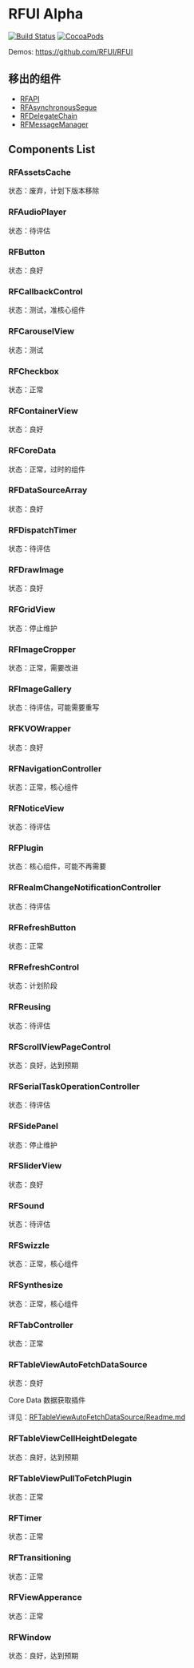 # RFUI Alpha

[![Build Status](https://img.shields.io/travis/RFUI/Alpha.svg?style=flat-square&colorA=333333&colorB=6600cc)](https://travis-ci.com/RFUI/Alpha)
[![CocoaPods](https://img.shields.io/cocoapods/v/RFAlpha.svg?style=flat-square&colorA=333333&colorB=6600cc)](https://cocoapods.org/pods/RFAlpha)

Demos: https://github.com/RFUI/RFUI

## 移出的组件

* [RFAPI](https://github.com/RFUI/RFAPI)
* [RFAsynchronousSegue](https://github.com/RFUI/RFSegue)
* [RFDelegateChain](https://github.com/RFUI/RFDelegateChain)
* [RFMessageManager](https://github.com/RFUI/RFMessageManager)

## Components List

### RFAssetsCache

状态：废弃，计划下版本移除

### RFAudioPlayer

状态：待评估

### RFButton

状态：良好

### RFCallbackControl

状态：测试，准核心组件

### RFCarouselView

状态：测试

### RFCheckbox

状态：正常

### RFContainerView

状态：良好

### RFCoreData

状态：正常，过时的组件

### RFDataSourceArray

状态：良好

### RFDispatchTimer

状态：待评估

### RFDrawImage

状态：良好

### RFGridView

状态：停止维护

### RFImageCropper

状态：正常，需要改进

### RFImageGallery

状态：待评估，可能需要重写

### RFKVOWrapper

状态：良好

### RFNavigationController

状态：正常，核心组件

### RFNoticeView

状态：待评估

### RFPlugin

状态：核心组件，可能不再需要

### RFRealmChangeNotificationController

状态：待评估

### RFRefreshButton

状态：正常

### RFRefreshControl

状态：计划阶段

### RFReusing

状态：待评估

### RFScrollViewPageControl

状态：良好，达到预期

### RFSerialTaskOperationController

状态：待评估

### RFSidePanel

状态：停止维护

### RFSliderView

状态：良好

### RFSound

状态：待评估

### RFSwizzle

状态：正常，核心组件

### RFSynthesize

状态：正常，核心组件

### RFTabController

状态：正常

### RFTableViewAutoFetchDataSource

状态：良好

Core Data 数据获取插件

详见：[RFTableViewAutoFetchDataSource/Readme.md](RFTableViewAutoFetchDataSource/Readme.md)

### RFTableViewCellHeightDelegate

状态：良好，达到预期

### RFTableViewPullToFetchPlugin

状态：正常

### RFTimer

状态：正常

### RFTransitioning

状态：正常

### RFViewApperance

状态：正常

### RFWindow

状态：良好，达到预期
